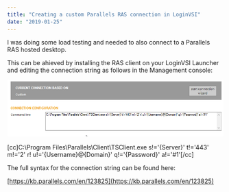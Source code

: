 ```yaml
---
title: "Creating a custom Parallels RAS connection in LoginVSI"
date: "2019-01-25"
---
```


I was doing some load testing and needed to also connect to a Parallels RAS hosted desktop.

This can be ahieved by installing the RAS client on your LoginVSI Launcher and editing the connection string as follows in the Management console:

![](images/012519_0924_Creatingacu1.png)

\[cc\]C:\\Program Files\\Parallels\\Client\\TSClient.exe s!='{Server}' t!='443' m!='2' r! u!='{Username}@{Domain}' q!='{Password}' a!='#1'\[/cc\]

The full syntax for the connection string can be found here:

[https://kb.parallels.com/en/123825](https://kb.parallels.com/en/123825)

